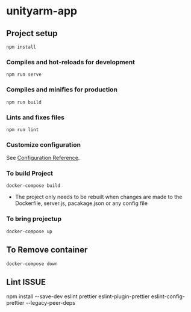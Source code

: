# unityarm-app

## Project setup
```
npm install
```

### Compiles and hot-reloads for development
```
npm run serve
```

### Compiles and minifies for production
```
npm run build
```

### Lints and fixes files
```
npm run lint
```

### Customize configuration
See [Configuration Reference](https://cli.vuejs.org/config/).

### To build Project
```
docker-compose build
```
* The project only needs to be rebuilt when changes are made to the Dockerfile, server.js, pacakage.json or any config file

### To bring projectup 
```
docker-compose up 
```

## To Remove container
```
docker-compose down
```



## Lint ISSUE
npm install --save-dev eslint prettier eslint-plugin-prettier eslint-config-prettier --legacy-peer-deps
